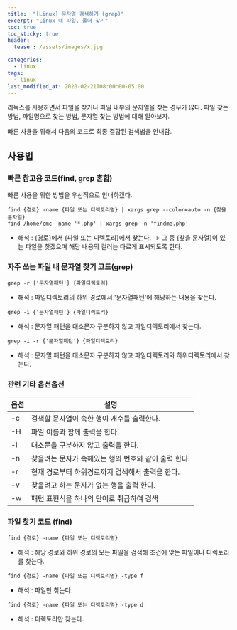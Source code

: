 ```yaml
---
title:  "[Linux] 문자열 검색하기 (grep)"
excerpt: "Linux 내 파일, 폴더 찾기"
toc: true
toc_sticky: true
header:
  teaser: /assets/images/x.jpg

categories:
  - linux
tags:
  - linux
last_modified_at: 2020-02-21T08:00:00-05:00
---
```


리눅스를 사용하면서 파일을 찾거나 파일 내부의 문자열을 찾는 경우가 많다.
파일 찾는 방법, 파일명으로 찾는 방법, 문자열 찾는 방법에 대해 알아보자.

빠른 사용을 위해서 다음의 코드로 최종 결합된 검색법을 안내함.

## 사용법

### 빠른 참고용 코드(find, grep 혼합)

빠른 사용을 위한 방법을 우선적으로 안내하겠다.

```
find {경로} -name {파일 또는 디렉토리명} | xargs grep --color=auto -n {찾을 문자열}
find /home/cmc -name '*.php' | xargs grep -n 'findme.php'
```

- 해석 : {경로}에서 {파일 또는 디렉토리}에서 찾는다. -> 그 중 {찾을 문자열}이 있는 파일을 찾겠으며 해당 내용의 컬러는 다르게 표시되도록 한다.



### 자주 쓰는 파일 내 문자열 찾기 코드(grep)

```
grep -r {'문자열패턴'} {파일디렉토리}
```

- 해석 : 파일디렉토리의 하위 경로에서 '문자열패턴'에 해당하는 내용을 찾는다.

  

```
grep -i {'문자열패턴'} {파일디렉토리}
```

- 해석 : 문자열 패턴을 대소문자 구분하지 않고 파일디렉토리에서 찾는다. 

  

```
grep -i -r {'문자열패턴'} {파일디렉토리}
```

- 해석 : 문자열 패턴을 대소문자 구분하지 않고 파일디렉토리와 하위디렉토리에서 찾는다.



### 관련 기타 옵션옵션

| 옵션 | 설명                                                 |
| ---- | ---------------------------------------------------- |
| -c   | 검색할 문자열이 속한 행이 개수를 출력한다.           |
| -H   | 파일 이름과 함께 출력을 한다.                        |
| -i   | 대소문을 구분하지 않고 출력을 한다.                  |
| -n   | 찾을려는 문자가 속해있는 행의 번호와 같이 출력 한다. |
| -r   | 현재 경로부터 하위경로까지 검색해서 출력을 한다.     |
| -v   | 찾을려고 하는 문자가 없는 행을 출력 한다.            |
| -w   | 패턴 표현식을 하나의 단어로 취급하여 검색            |



### 파일 찾기 코드 (find)
```
find {경로} -name {파일 또는 디렉토리명}
```

- 해석 : 해당 경로와 하위 경로의 모든 파일을 검색해 조건에 맞는 파일이나 디렉토리를 찾는다. 



```
find {경로} -name {파일 또는 디렉토리명} -type f
```

- 해석 : 파일만 찾는다.



```
find {경로} -name {파일 또는 디렉토리명} -type d
```

-  해석 : 디렉토리만 찾는다.